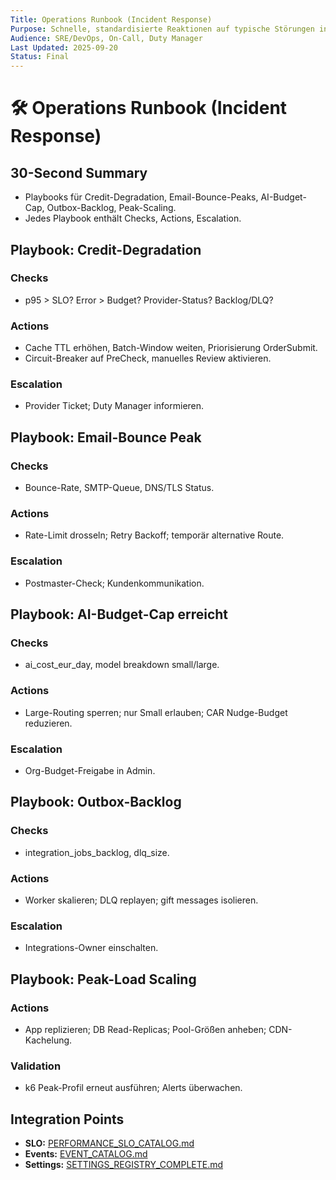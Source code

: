 ```yaml
---
Title: Operations Runbook (Incident Response)
Purpose: Schnelle, standardisierte Reaktionen auf typische Störungen in FreshPlan.
Audience: SRE/DevOps, On-Call, Duty Manager
Last Updated: 2025-09-20
Status: Final
---
```


# 🛠️ Operations Runbook (Incident Response)

## 30-Second Summary
- Playbooks für Credit-Degradation, Email-Bounce-Peaks, AI-Budget-Cap, Outbox-Backlog, Peak-Scaling.
- Jedes Playbook enthält Checks, Actions, Escalation.

## Playbook: Credit-Degradation

### Checks
- p95 > SLO? Error > Budget? Provider-Status? Backlog/DLQ?

### Actions
- Cache TTL erhöhen, Batch-Window weiten, Priorisierung OrderSubmit.
- Circuit-Breaker auf PreCheck, manuelles Review aktivieren.

### Escalation
- Provider Ticket; Duty Manager informieren.

## Playbook: Email-Bounce Peak

### Checks
- Bounce-Rate, SMTP-Queue, DNS/TLS Status.

### Actions
- Rate-Limit drosseln; Retry Backoff; temporär alternative Route.

### Escalation
- Postmaster-Check; Kundenkommunikation.

## Playbook: AI-Budget-Cap erreicht

### Checks
- ai_cost_eur_day, model breakdown small/large.

### Actions
- Large-Routing sperren; nur Small erlauben; CAR Nudge-Budget reduzieren.

### Escalation
- Org-Budget-Freigabe in Admin.

## Playbook: Outbox-Backlog

### Checks
- integration_jobs_backlog, dlq_size.

### Actions
- Worker skalieren; DLQ replayen; gift messages isolieren.

### Escalation
- Integrations-Owner einschalten.

## Playbook: Peak-Load Scaling

### Actions
- App replizieren; DB Read-Replicas; Pool-Größen anheben; CDN-Kachelung.

### Validation
- k6 Peak-Profil erneut ausführen; Alerts überwachen.

## Integration Points
- **SLO:** [PERFORMANCE_SLO_CATALOG.md](../../performance/artefakte/PERFORMANCE_SLO_CATALOG.md)
- **Events:** [EVENT_CATALOG.md](../../integration/artefakte/EVENT_CATALOG.md)
- **Settings:** [SETTINGS_REGISTRY_COMPLETE.md](../../governance/artefakte/SETTINGS_REGISTRY_COMPLETE.md)